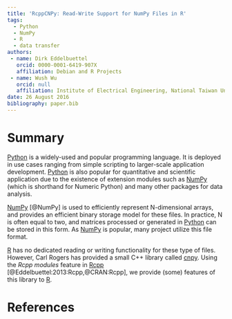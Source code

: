 ```yaml
---
title: 'RcppCNPy: Read-Write Support for NumPy Files in R'
tags:
  - Python
  - NumPy
  - R
  - data transfer
authors:
 - name: Dirk Eddelbuettel
   orcid: 0000-0001-6419-907X
   affiliation: Debian and R Projects
 - name: Wush Wu
   orcid: null
   affiliation: Institute of Electrical Engineering, National Taiwan University
date: 26 August 2016
bibliography: paper.bib
---
```


# Summary

[Python](https://https://www.python.org/) is a widely-used and popular programming
language. It is deployed in use cases ranging from simple scripting to larger-scale
application development. [Python](https://https://www.python.org/) is also popular for
quantitative and scientific application due to the existence of extension modules such as
[NumPy](http://www.numpy.org/) (which is shorthand for Numeric Python) and many other
packages for data analysis.

[NumPy](http://www.numpy.org/) [@NumPy] is used to efficiently represent N-dimensional arrays, and
provides an efficient binary storage model for these files.  In practice, N is often equal
to two, and matrices processed or generated in [Python](https://https://www.python.org/)
can be stored in this form. As [NumPy](http://www.numpy.org/) is popular, many project
utilize this file format.

[R](https://www.r-project.org) has no dedicated reading or writing functionality for these
type of files.  However, Carl Rogers has provided a small C++ library called
[cnpy](https://github.com/rogersce/cnpy). Using the _Rcpp modules_ feature in
[Rcpp](http://dirk.eddelbuettel.com/code/rcpp.html) [@Eddelbuettel:2013:Rcpp,@CRAN:Rcpp],
we provide (some) features of this library to [R](https://www.r-project.org).

# References

